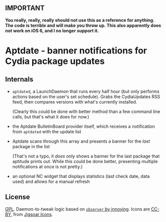 ## IMPORTANT
**You really, really, really should not use this as a reference for anything. The code is terrible and will make you throw up. This also apparently does not work on iOS 6, and I no longer support it.**

# Aptdate - banner notifications for Cydia package updates

## Internals
* `aptdated`, a LaunchDaemon that runs every half hour (but only performs actions based on the user's set schedule). Grabs the CydiaUpdates RSS feed, then compares versions with what's currently installed. 

    (Clearly this could be done with better method than a few command line calls, but that's what it does for now.)
* the Aptdate BulletinBoard provider itself, which receives a notification from `aptdated` with the update list
* Aptdate scans through this array and presents a banner for the _last_ package in the list

    (That's not a typo, it _does_ only shows a banner for the last package that aptitude prints out. While this could be done better, presenting multiple notifications at once is not pretty.)
* an optional NC widget that displays statistics (last check date, data used) and allows for a manual refresh

## License
[GPL](http://gnu.org/copyleft/gpl.html). 
Daemon-to-tweak logic based on [`sbserver` by innoying](http://github.com/innoying/iOS-sbutils). 
Icons are [CC-BY](http://creativecommons.org/licenses/by/3.0), from [Jigsoar Icons](http://jigsoaricons.com). 

